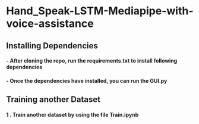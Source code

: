 # Hand_Speak-LSTM-Mediapipe-with-voice-assistance

## Installing Dependencies
  #### - After cloning the repo, run the requirements.txt to install following dependencies
  #### - Once the dependencies have installed, you can run the GUI.py

## Training another Dataset
  #### 1 . Train another dataset by using the file Train.ipynb
